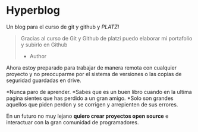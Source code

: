 # Hyperblog
Un blog para el curso de git y github y *PLATZI*
>Gracias al curso de Git y Github de platzi puedo elaborar mi portafolio y subirlo en Github
> - Author

Ahora estoy preparado para trabajar de manera remota con cualquier proyecto y no preocuparme por el sistema de versiones o las copias de seguridad guardadas en drive.

*Nunca paro de aprender.
*Sabes que es un buen libro cuando en la ultima pagina sientes que has perdido a un gran amigo.
*Solo son grandes aquellos que piden perdon y se corrigen y arrepienten de sus errores.

En un futuro no muy lejano **quiero crear proyectos open source** e interactuar con la gran comunidad de programadores.